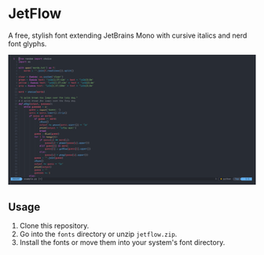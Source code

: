 # JetFlow

A free, stylish font extending JetBrains Mono with cursive italics and nerd font glyphs.

![](./screenshots/screenshot1.png)

## Usage
1. Clone this repository.
2. Go into the `fonts` directory or unzip `jetflow.zip`.
3. Install the fonts or move them into your system's font directory.
